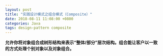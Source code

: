 ```yaml
---
layout: post
title: "实践设计模式之组合模式（Composite）"
date: 2018-08-11 11:08:00 +0800
categories: Java
tags: design-pattern composite
---
```


**允许你将对象组合成树形结构来表示“整体/部分”层次结构。组合能让客户以一致的方式处理个别对象以及对象组合。**